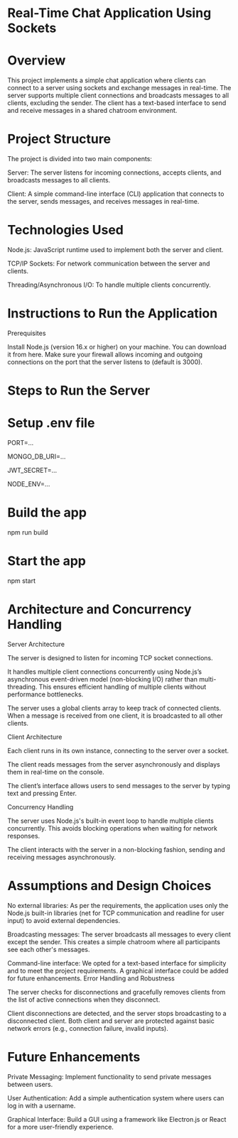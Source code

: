 # Real-Time Chat Application Using Sockets

# Overview
This project implements a simple chat application where clients can connect to a server using sockets and exchange messages in real-time. The server supports multiple client connections and broadcasts messages to all clients, excluding the sender. The client has a text-based interface to send and receive messages in a shared chatroom environment.

# Project Structure
The project is divided into two main components:

Server: The server listens for incoming connections, accepts clients, and broadcasts messages to all clients.


Client: A simple command-line interface (CLI) application that connects to the server, sends messages, and receives messages in real-time.


# Technologies Used

Node.js: JavaScript runtime used to implement both the server and client.

TCP/IP Sockets: For network communication between the server and clients.

Threading/Asynchronous I/O: To handle multiple clients concurrently.

# Instructions to Run the Application

Prerequisites

Install Node.js (version 16.x or higher) on your machine. You can download it from here.
Make sure your firewall allows incoming and outgoing connections on the port that the server listens to (default is 3000).

# Steps to Run the Server

# Setup .env file
PORT=...

MONGO_DB_URI=...

JWT_SECRET=...

NODE_ENV=...


#  Build the app

npm run build

# Start the app
npm start

# Architecture and Concurrency Handling

Server Architecture

The server is designed to listen for incoming TCP socket connections.

It handles multiple client connections concurrently using Node.js’s asynchronous event-driven model (non-blocking I/O) rather than multi-threading. This ensures efficient handling of multiple clients without performance bottlenecks.

The server uses a global clients array to keep track of connected clients. When a message is received from one client, it is broadcasted to all other clients.


Client Architecture

Each client runs in its own instance, connecting to the server over a socket.

The client reads messages from the server asynchronously and displays them in real-time on the console.

The client’s interface allows users to send messages to the server by typing text and pressing Enter.


Concurrency Handling

The server uses Node.js's built-in event loop to handle multiple clients concurrently. This avoids blocking operations when waiting for network responses.

The client interacts with the server in a non-blocking fashion, sending and receiving messages asynchronously.


# Assumptions and Design Choices

No external libraries: As per the requirements, the application uses only the Node.js built-in libraries (net for TCP communication and readline for user input) to avoid external dependencies.

Broadcasting messages: The server broadcasts all messages to every client except the sender. This creates a simple chatroom where all participants see each other's messages.

Command-line interface: We opted for a text-based interface for simplicity and to meet the project requirements. A graphical interface could be added for future enhancements.
Error Handling and Robustness

The server checks for disconnections and gracefully removes clients from the list of active connections when they disconnect.

Client disconnections are detected, and the server stops broadcasting to a disconnected client.
Both client and server are protected against basic network errors (e.g., connection failure, invalid inputs).

# Future Enhancements
Private Messaging: Implement functionality to send private messages between users.

User Authentication: Add a simple authentication system where users can log in with a username.

Graphical Interface: Build a GUI using a framework like Electron.js or React for a more user-friendly experience.
